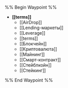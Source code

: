 %% Begin Waypoint %%
- **[[terms]]**
	- [[AirDrop]]
	- [[Lending-маркеты]]
	- [[Leverage]]
	- [[terms]]
	- [[Блокчейн]]
	- [[Криптовалюта]]
	- [[Майнинг]]
	- [[Смарт-контракт]]
	- [[Стейблкойн]]
	- [[Стейкинг]]

%% End Waypoint %%